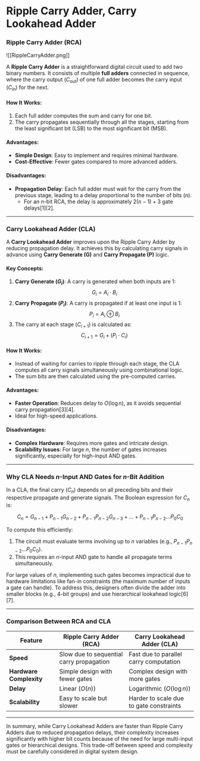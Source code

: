 # Ripple Carry Adder, Carry Lookahead Adder     
### Ripple Carry Adder (RCA)

![[RippleCarryAdder.png]]

A **Ripple Carry Adder** is a straightforward digital circuit used to add two binary numbers. It consists of multiple **full adders** connected in sequence, where the carry output ($C_{\text{out}}$) of one full adder becomes the carry input ($C_{\text{in}}$) for the next.

#### How It Works:
1. Each full adder computes the sum and carry for one bit.
2. The carry propagates sequentially through all the stages, starting from the least significant bit (LSB) to the most significant bit (MSB).

#### Advantages:
- **Simple Design**: Easy to implement and requires minimal hardware.
- **Cost-Effective**: Fewer gates compared to more advanced adders.

#### Disadvantages:
- **Propagation Delay**: Each full adder must wait for the carry from the previous stage, leading to a delay proportional to the number of bits ($n$).
  - For an $n$-bit RCA, the delay is approximately $2(n-1) + 3$ gate delays[1][2].

---

### Carry Lookahead Adder (CLA)

A **Carry Lookahead Adder** improves upon the Ripple Carry Adder by reducing propagation delay. It achieves this by calculating carry signals in advance using **Carry Generate (G)** and **Carry Propagate (P)** logic.

#### Key Concepts:
1. **Carry Generate ($G_i$)**: A carry is generated when both inputs are 1:
   $$
   G_i = A_i \cdot B_i
   $$
2. **Carry Propagate ($P_i$)**: A carry is propagated if at least one input is 1:
   $$
   P_i = A_i \oplus B_i
   $$
3. The carry at each stage ($C_{i+1}$) is calculated as:
   $$
   C_{i+1} = G_i + (P_i \cdot C_i)
   $$

#### How It Works:
- Instead of waiting for carries to ripple through each stage, the CLA computes all carry signals simultaneously using combinational logic.
- The sum bits are then calculated using the pre-computed carries.

#### Advantages:
- **Faster Operation**: Reduces delay to $O(\log n)$, as it avoids sequential carry propagation[3][4].
- Ideal for high-speed applications.

#### Disadvantages:
- **Complex Hardware**: Requires more gates and intricate design.
- **Scalability Issues**: For large $n$, the number of gates increases significantly, especially for high-input AND gates.

---

### Why CLA Needs $n$-Input AND Gates for $n$-Bit Addition

In a CLA, the final carry ($C_n$) depends on all preceding bits and their respective propagate and generate signals. The Boolean expression for $C_n$ is:

$$
C_n = G_{n-1} + P_{n-1}G_{n-2} + P_{n-1}P_{n-2}G_{n-3} + \dots + P_{n-1}P_{n-2}\dots P_0C_0
$$

To compute this efficiently:
1. The circuit must evaluate terms involving up to $n$ variables (e.g., $P_{n-1}P_{n-2}\dots P_0C_0$).
2. This requires an $n$-input AND gate to handle all propagate terms simultaneously.

For large values of $n$, implementing such gates becomes impractical due to hardware limitations like fan-in constraints (the maximum number of inputs a gate can handle). To address this, designers often divide the adder into smaller blocks (e.g., 4-bit groups) and use hierarchical lookahead logic[6][7].

---

### Comparison Between RCA and CLA

| Feature                 | Ripple Carry Adder (RCA)                 | Carry Lookahead Adder (CLA)             |
| ----------------------- | ---------------------------------------- | --------------------------------------- |
| **Speed**               | Slow due to sequential carry propagation | Fast due to parallel carry computation  |
| **Hardware Complexity** | Simple design with fewer gates           | Complex design with more gates          |
| **Delay**               | Linear ($O(n)$)                          | Logarithmic ($O(\log n)$)               |
| **Scalability**         | Easy to scale but slower                 | Harder to scale due to gate constraints |

---

In summary, while Carry Lookahead Adders are faster than Ripple Carry Adders due to reduced propagation delays, their complexity increases significantly with higher bit counts because of the need for large multi-input gates or hierarchical designs. This trade-off between speed and complexity must be carefully considered in digital system design.

